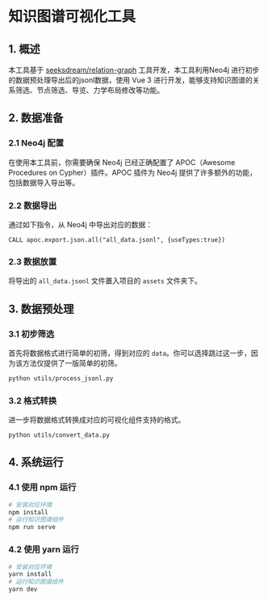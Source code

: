 # 知识图谱可视化工具

## 1. 概述

本工具基于 [seeksdream/relation-graph](https://github.com/seeksdream/relation-graph) 工具开发，本工具利用Neo4j 进行初步的数据预处理导出后的jsonl数据，使用 Vue 3 进行开发，能够支持知识图谱的关系筛选、节点筛选、导览、力学布局修改等功能。

## 2. 数据准备

### 2.1 Neo4j 配置

在使用本工具前，你需要确保 Neo4j 已经正确配置了 APOC（Awesome Procedures on Cypher）插件。APOC 插件为 Neo4j 提供了许多额外的功能，包括数据导入导出等。

### 2.2 数据导出

通过如下指令，从 Neo4j 中导出对应的数据：

```Cypher
CALL apoc.export.json.all("all_data.jsonl", {useTypes:true})
```

### 2.3 数据放置

将导出的 `all_data.jsonl` 文件置入项目的 `assets` 文件夹下。

## 3. 数据预处理

### 3.1 初步筛选

首先将数据格式进行简单的初筛，得到对应的 `data`。你可以选择跳过这一步，因为该方法仅提供了一版简单的初筛。

```bash
python utils/process_jsonl.py
```

### 3.2 格式转换

进一步将数据格式转换成对应的可视化组件支持的格式。

```bash
python utils/convert_data.py
```

## 4. 系统运行

### 4.1 使用 npm 运行

```bash
# 安装对应环境
npm install
# 运行知识图谱组件
npm run serve
```

### 4.2 使用 yarn 运行

```bash
# 安装对应环境
yarn install
# 运行知识图谱组件
yarn dev
```